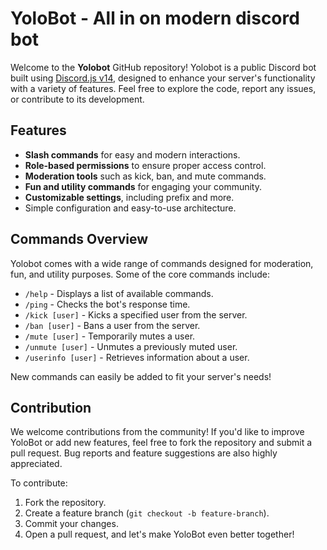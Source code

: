 # YoloBot - All in on modern discord bot

Welcome to the **Yolobot** GitHub repository! Yolobot is a public Discord bot built using [Discord.js v14](https://discord.js.org/), designed to enhance your server's functionality with a variety of features. Feel free to explore the code, report any issues, or contribute to its development.

## Features

- **Slash commands** for easy and modern interactions.
- **Role-based permissions** to ensure proper access control.
- **Moderation tools** such as kick, ban, and mute commands.
- **Fun and utility commands** for engaging your community.
- **Customizable settings**, including prefix and more.
- Simple configuration and easy-to-use architecture.

## Commands Overview
Yolobot comes with a wide range of commands designed for moderation, fun, and utility purposes. Some of the core commands include:

- `/help` - Displays a list of available commands.
- `/ping` - Checks the bot's response time.
- `/kick [user]` - Kicks a specified user from the server.
- `/ban [user]` - Bans a user from the server.
- `/mute [user]` - Temporarily mutes a user.
- `/unmute [user]` - Unmutes a previously muted user.
- `/userinfo [user]` - Retrieves information about a user.

New commands can easily be added to fit your server's needs!

## Contribution
We welcome contributions from the community! If you'd like to improve YoloBot or add new features, feel free to fork the repository and submit a pull request. Bug reports and feature suggestions are also highly appreciated.

To contribute:

1. Fork the repository.
2. Create a feature branch (`git checkout -b feature-branch`).
3. Commit your changes.
4. Open a pull request, and let's make YoloBot even better together!
